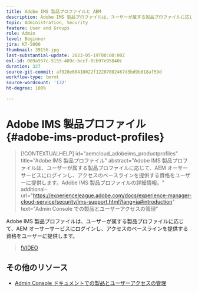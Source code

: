 ```yaml
---
title: Adobe IMS 製品プロファイルと AEM
description: Adobe IMS 製品プロファイルは、ユーザーが属する製品プロファイルに応じて、AEM オーサーサービスにログインし、アクセスのベースラインを提供する資格をユーザーに提供します。
topic: Administration, Security
feature: User and Groups
role: Admin
level: Beginner
jira: KT-5000
thumbnail: 39156.jpg
last-substantial-update: 2023-05-19T00:00:00Z
exl-id: 089a557c-5155-489c-bccf-0cb97e95840c
duration: 327
source-git-commit: af928e60410022f12207082467d3bd9b818af59d
workflow-type: tm+mt
source-wordcount: '132'
ht-degree: 100%

---
```


# Adobe IMS 製品プロファイル {#adobe-ims-product-profiles}

>[!CONTEXTUALHELP]
>id="aemcloud_adobeims_productprofiles"
>title="Adobe IMS 製品プロファイル"
>abstract="Adobe IMS 製品プロファイルは、ユーザーが属する製品プロファイルに応じて、AEM オーサーサービスにログインし、アクセスのベースラインを提供する資格をユーザーに提供します。Adobe IMS 製品プロファイルの詳細情報。"
>additional-url="https://experienceleague.adobe.com/docs/experience-manager-cloud-service/security/ims-support.html?lang=ja#introduction" text="Admin Console での製品とユーザーアクセスの管理"

Adobe IMS 製品プロファイルは、ユーザーが属する製品プロファイルに応じて、AEM オーサーサービスにログインし、アクセスのベースラインを提供する資格をユーザーに提供します。

>[!VIDEO](https://video.tv.adobe.com/v/39156?quality=12&learn=on)

## その他のリソース

+ [Admin Console ドキュメントでの製品とユーザーアクセスの管理](https://experienceleague.adobe.com/docs/experience-manager-cloud-service/content/security/ims-support.html?lang=ja#managing-products-and-user-access-in-admin-console)
